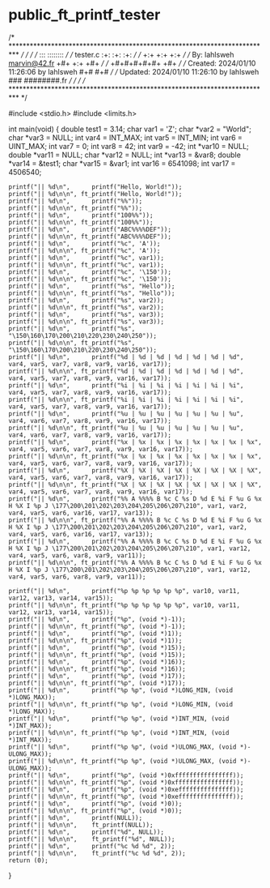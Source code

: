 # public_ft_printf_tester

/* ************************************************************************** */
/*                                                                            */
/*                                                        :::      ::::::::   */
/*   tester.c                                           :+:      :+:    :+:   */
/*                                                    +:+ +:+         +:+     */
/*   By: lahlsweh <marvin@42.fr>                    +#+  +:+       +#+        */
/*                                                +#+#+#+#+#+   +#+           */
/*   Created: 2024/01/10 11:26:06 by lahlsweh          #+#    #+#             */
/*   Updated: 2024/01/10 11:26:10 by lahlsweh         ###   ########.fr       */
/*                                                                            */
/* ************************************************************************** */

#include <stdio.h>
#include <limits.h>

int	main(void)
{
	double	test1 = 3.14;
	char	var1 = 'Z';
	char	*var2 = "World";
	char	*var3 = NULL;
	int		var4 = INT_MAX;
	int		var5 = INT_MIN;
	int		var6 = UINT_MAX;
	int		var7 = 0;
	int		var8 = 42;
	int		var9 = -42;
	int		*var10 = NULL;
	double	*var11 = NULL;
	char	*var12 = NULL;
	int		*var13 = &var8;
	double	*var14 = &test1;
	char	*var15 = &var1;
	int		var16 = 6541098;
	int		var17 = 4506540;

	printf("|| %d\n",      printf("Hello, World!"));
	printf("|| %d\n\n", ft_printf("Hello, World!"));
	printf("|| %d\n",      printf("%%"));
	printf("|| %d\n\n", ft_printf("%%"));
	printf("|| %d\n",      printf("100%%"));
	printf("|| %d\n\n", ft_printf("100%%"));
	printf("|| %d\n",      printf("ABC%%%%DEF"));
	printf("|| %d\n\n", ft_printf("ABC%%%%DEF"));
	printf("|| %d\n",      printf("%c", 'A'));
	printf("|| %d\n\n", ft_printf("%c", 'A'));
	printf("|| %d\n",      printf("%c", var1));
	printf("|| %d\n\n", ft_printf("%c", var1));
	printf("|| %d\n",      printf("%c", '\150'));
	printf("|| %d\n\n", ft_printf("%c", '\150'));
	printf("|| %d\n",      printf("%s", "Hello"));
	printf("|| %d\n\n", ft_printf("%s", "Hello"));
	printf("|| %d\n",      printf("%s", var2));
	printf("|| %d\n\n", ft_printf("%s", var2));
	printf("|| %d\n",      printf("%s", var3));
	printf("|| %d\n\n", ft_printf("%s", var3));
	printf("|| %d\n",      printf("%s", "\150\160\170\200\210\220\230\240\250"));
	printf("|| %d\n\n", ft_printf("%s", "\150\160\170\200\210\220\230\240\250"));
	printf("|| %d\n",      printf("%d | %d | %d | %d | %d | %d | %d", var4, var5, var7, var8, var9, var16, var17));
	printf("|| %d\n\n", ft_printf("%d | %d | %d | %d | %d | %d | %d", var4, var5, var7, var8, var9, var16, var17));
	printf("|| %d\n",      printf("%i | %i | %i | %i | %i | %i | %i", var4, var5, var7, var8, var9, var16, var17));
	printf("|| %d\n\n", ft_printf("%i | %i | %i | %i | %i | %i | %i", var4, var5, var7, var8, var9, var16, var17));
	printf("|| %d\n",      printf("%u | %u | %u | %u | %u | %u | %u", var4, var6, var7, var8, var9, var16, var17));
	printf("|| %d\n\n", ft_printf("%u | %u | %u | %u | %u | %u | %u", var4, var6, var7, var8, var9, var16, var17));
	printf("|| %d\n",      printf("%x | %x | %x | %x | %x | %x | %x | %x", var4, var5, var6, var7, var8, var9, var16, var17));
	printf("|| %d\n\n", ft_printf("%x | %x | %x | %x | %x | %x | %x | %x", var4, var5, var6, var7, var8, var9, var16, var17));
	printf("|| %d\n",      printf("%X | %X | %X | %X | %X | %X | %X | %X", var4, var5, var6, var7, var8, var9, var16, var17));
	printf("|| %d\n\n", ft_printf("%X | %X | %X | %X | %X | %X | %X | %X", var4, var5, var6, var7, var8, var9, var16, var17));
	printf("|| %d\n",      printf("%% A %%%% B %c C %s D %d E %i F %u G %x H %X I %p J \177\200\201\202\203\204\205\206\207\210", var1, var2, var4, var5, var6, var16, var17, var13));
	printf("|| %d\n\n", ft_printf("%% A %%%% B %c C %s D %d E %i F %u G %x H %X I %p J \177\200\201\202\203\204\205\206\207\210", var1, var2, var4, var5, var6, var16, var17, var13));
	printf("|| %d\n",      printf("%% A %%%% B %c C %s D %d E %i F %u G %x H %X I %p J \177\200\201\202\203\204\205\206\207\210", var1, var12, var4, var5, var6, var8, var9, var11));
	printf("|| %d\n\n", ft_printf("%% A %%%% B %c C %s D %d E %i F %u G %x H %X I %p J \177\200\201\202\203\204\205\206\207\210", var1, var12, var4, var5, var6, var8, var9, var11));

	printf("|| %d\n",      printf("%p %p %p %p %p %p", var10, var11, var12, var13, var14, var15));
	printf("|| %d\n\n", ft_printf("%p %p %p %p %p %p", var10, var11, var12, var13, var14, var15));
	printf("|| %d\n",      printf("%p", (void *)-1));
	printf("|| %d\n\n", ft_printf("%p", (void *)-1));
	printf("|| %d\n",      printf("%p", (void *)1));
	printf("|| %d\n\n", ft_printf("%p", (void *)1));
	printf("|| %d\n",      printf("%p", (void *)15));
	printf("|| %d\n\n", ft_printf("%p", (void *)15));
	printf("|| %d\n",      printf("%p", (void *)16));
	printf("|| %d\n\n", ft_printf("%p", (void *)16));
	printf("|| %d\n",      printf("%p", (void *)17));
	printf("|| %d\n\n", ft_printf("%p", (void *)17));
	printf("|| %d\n",      printf("%p %p", (void *)LONG_MIN, (void *)LONG_MAX));
	printf("|| %d\n\n", ft_printf("%p %p", (void *)LONG_MIN, (void *)LONG_MAX));
	printf("|| %d\n",      printf("%p %p", (void *)INT_MIN, (void *)INT_MAX));
	printf("|| %d\n\n", ft_printf("%p %p", (void *)INT_MIN, (void *)INT_MAX));
	printf("|| %d\n",      printf("%p %p", (void *)ULONG_MAX, (void *)-ULONG_MAX));
	printf("|| %d\n\n", ft_printf("%p %p", (void *)ULONG_MAX, (void *)-ULONG_MAX));
	printf("|| %d\n",      printf("%p", (void *)0xffffffffffffffff));
	printf("|| %d\n\n", ft_printf("%p", (void *)0xffffffffffffffff));
	printf("|| %d\n",      printf("%p", (void *)0xefffffffffffffff));
	printf("|| %d\n\n", ft_printf("%p", (void *)0xefffffffffffffff));
	printf("|| %d\n",      printf("%p", (void *)0));
	printf("|| %d\n\n", ft_printf("%p", (void *)0));
	printf("|| %d\n",      printf(NULL));
	printf("|| %d\n\n",    ft_printf(NULL));
	printf("|| %d\n",      printf("%d", NULL));
	printf("|| %d\n\n",    ft_printf("%d", NULL));
	printf("|| %d\n",      printf("%c %d %d", 2));
	printf("|| %d\n\n",    ft_printf("%c %d %d", 2));
	return (0);
}
